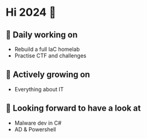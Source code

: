 # Hi 2024 :wave:

## 💼 Daily working on
- Rebuild a full IaC homelab
- Practise CTF and challenges

## 🌱 Actively growing on
- Everything about IT

## 🔭 Looking forward to have a look at
- Malware dev in C#
- AD & Powershell
